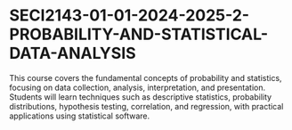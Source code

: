 # SECI2143-01-01-2024-2025-2-PROBABILITY-AND-STATISTICAL-DATA-ANALYSIS
This course covers the fundamental concepts of probability and statistics, focusing on data collection, analysis, interpretation, and presentation. Students will learn techniques such as descriptive statistics, probability distributions, hypothesis testing, correlation, and regression, with practical applications using statistical software.
